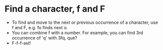 # Find a character, f and F
- To find and move to the next or previous occurrence of a character, use f and F, e.g. fo finds next o.
- You can combine f with a number. For example, you can find 3rd occurrence of 'q' with 3fq, que?
- F-f-f-ast!
